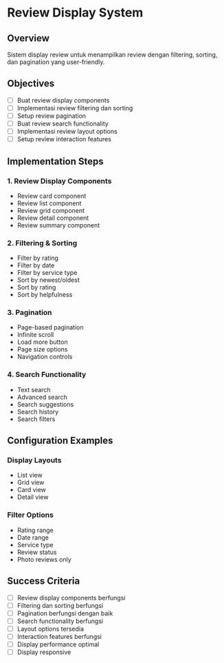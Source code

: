 # Review Display System

## Overview
Sistem display review untuk menampilkan review dengan filtering, sorting, dan pagination yang user-friendly.

## Objectives
- [ ] Buat review display components
- [ ] Implementasi review filtering dan sorting
- [ ] Setup review pagination
- [ ] Buat review search functionality
- [ ] Implementasi review layout options
- [ ] Setup review interaction features

## Implementation Steps

### 1. Review Display Components
- Review card component
- Review list component
- Review grid component
- Review detail component
- Review summary component

### 2. Filtering & Sorting
- Filter by rating
- Filter by date
- Filter by service type
- Sort by newest/oldest
- Sort by rating
- Sort by helpfulness

### 3. Pagination
- Page-based pagination
- Infinite scroll
- Load more button
- Page size options
- Navigation controls

### 4. Search Functionality
- Text search
- Advanced search
- Search suggestions
- Search history
- Search filters

## Configuration Examples

### Display Layouts
- List view
- Grid view
- Card view
- Detail view

### Filter Options
- Rating range
- Date range
- Service type
- Review status
- Photo reviews only

## Success Criteria
- [ ] Review display components berfungsi
- [ ] Filtering dan sorting berfungsi
- [ ] Pagination berfungsi dengan baik
- [ ] Search functionality berfungsi
- [ ] Layout options tersedia
- [ ] Interaction features berfungsi
- [ ] Display performance optimal
- [ ] Display responsive

